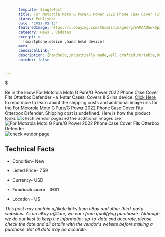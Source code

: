 ```yaml
---
      template: SinglePost
      title: For Motorola Moto G Pure/G Power 2022 Phone Case Cover Fits Otterbox Defender
      status: Published
      date: '2023-02-11'
      featuredImage: https://i.ebayimg.com/thumbs/images/g/n6MAAOSwkQpiuVE1/s-l225.jpg
      category: News , Updates
      excerpt: >-
        [smartphone,device ,hand held device]
      meta:
      canonicalLink: ''
      description: [handheld,industrially made,well crafted,Portable,Mobile,Compact,Convenient,Lightweight,Maneuverable,Man-portable,Miniature,Carriable,Hand-held,Light,Holdable,Transportable,Mobile device,Pocket-sized,On-the-go,Wireless,Cordless,Compact size,Convenient size, smartphone,device ,hand held device]
      noindex: false
      
        
---
```

$

Be in the know For Motorola Moto G Pure/G Power 2022 Phone Case Cover Fits Otterbox Defender - a 1-star Cases, Covers & Skins device. [Click Here](https://www.ebay.com/itm/185480817875?hash=item2b2f84acd3%3Ag%3An6MAAOSwkQpiuVE1&mkevt=1&mkcid=1&mkrid=711-53200-19255-0&campid=%253CePNCampaignId%253E&customid=%253CreferenceId%253E&toolid=10049) to read more to learn about the shipping costs and additional image urls for the For Motorola Moto G Pure/G Power 2022 Phone Case Cover Fits Otterbox Defender. Shipping cost is undefined. Here is how the product looks ![check vendor page](https://i.ebayimg.com/thumbs/images/g/n6MAAOSwkQpiuVE1/s-l225.jpg)and the additional images are![For Motorola Moto G Pure/G Power 2022 Phone Case Cover Fits Otterbox Defender](https://i.ebayimg.com/images/g/n6MAAOSwkQpiuVE1/s-l1600.jpg)![check vendor page](https://origin-galleryplus.ebayimg.com/ws/web/185480817875_2_0_1/225x225.jpg,https://origin-galleryplus.ebayimg.com/ws/web/185480817875_3_0_1/225x225.jpg,https://origin-galleryplus.ebayimg.com/ws/web/185480817875_4_0_1/225x225.jpg,https://origin-galleryplus.ebayimg.com/ws/web/185480817875_5_0_1/225x225.jpg,https://origin-galleryplus.ebayimg.com/ws/web/185480817875_6_0_1/225x225.jpg,https://origin-galleryplus.ebayimg.com/ws/web/185480817875_7_0_1/225x225.jpg,https://origin-galleryplus.ebayimg.com/ws/web/185480817875_8_0_1/225x225.jpg,https://origin-galleryplus.ebayimg.com/ws/web/185480817875_9_0_1/225x225.jpg,https://origin-galleryplus.ebayimg.com/ws/web/185480817875_10_0_1/225x225.jpg)



 ## Technical Facts 



     
      

 - Condition- New 


      

 - Listed Price- 7.59 


      

 - Currency- USD 


      

 - Feedback score - 3681 


      

 - Location - US 


      
      

 *_This post may contain affiliate links from eBay and other third-party websites. As an eBay affiliate, we earn from qualifying purchases. Although we do our best to keep the information up-to-date and accurate, please check the date and all details with the vendor's website before making a purchase. Not all data may be accurate._*






